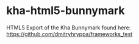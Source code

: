 # kha-html5-bunnymark
HTML5 Export of the Kha Bunnymark found here: https://github.com/dmitryhryppa/frameworks_test

